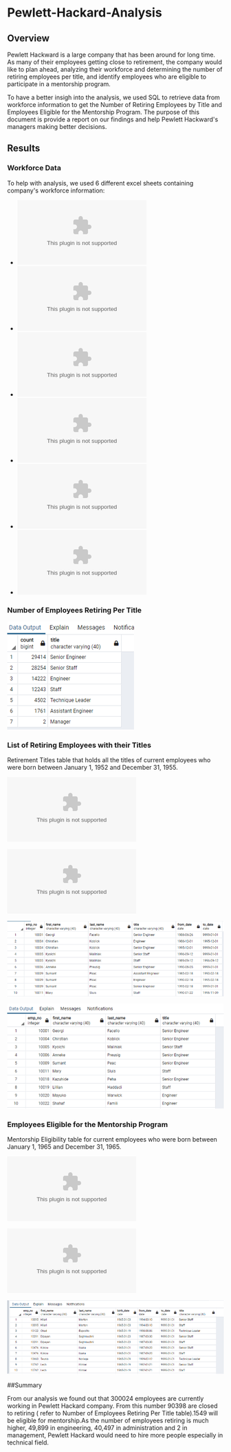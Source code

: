 # Pewlett-Hackard-Analysis

## Overview

Pewlett Hackward is a large company that has been around for long time. As many of their employees getting close to retirement, the company would like to plan ahead, analyzing their workforce and determining the number of retiring employees per title, and identify employees who are eligible to participate in a mentorship program. 

To have a better insigh into the analysis, we used SQL to retrieve data from workforce information  to get the Number of Retiring Employees by Title and Employees Eligible for the Mentorship Program. The purpose of this document is provide a report on our findings and help Pewlett Hackward's managers making better decisions.   

## Results

### Workforce Data

To help with analysis, we used 6 different excel sheets containing company's workforce information:

- ![departments](https://github.com/assaci/Pewlett-Hackard-Analysis/blob/main/Data/departments.csv?raw=true)
- ![dept_emp](https://github.com/assaci/Pewlett-Hackard-Analysis/blob/main/Datadept_emp.csv?raw=true)
- ![dept_manager](https://github.com/assaci/Pewlett-Hackard-Analysis/blob/main/Data/dept_manager.csv?raw=true)
- ![employees](https://github.com/assaci/Pewlett-Hackard-Analysis/blob/main/Data/employees.csv?raw=true)
- ![salaries](https://github.com/assaci/Pewlett-Hackard-Analysis/blob/main/Data/salaries.csv?raw=true)
- ![titles](https://github.com/assaci/Pewlett-Hackard-Analysis/blob/main/Data/titles.csv?raw=true)


### Number of Employees Retiring Per Title

![retiring_titles](https://github.com/assaci/Pewlett-Hackard-Analysis/blob/main/screenshot/retiring_titles.PNG?raw=true)

### List of Retiring Employees with their Titles

Retirement Titles table that holds all the titles of current employees who were born between January 1, 1952 and December 31, 1955. 

![unique_titles](https://github.com/assaci/Pewlett-Hackard-Analysis/blob/main/Data/unique_titles.csv?raw=true)

![retirement_titles](https://github.com/assaci/Pewlett-Hackard-Analysis/blob/main/Data/retirement_titles.csv?raw=true)

![retirement_titles](https://github.com/assaci/Pewlett-Hackard-Analysis/blob/main/screenshot/retirement_titles.PNG?raw=true)

![unique_titles](https://github.com/assaci/Pewlett-Hackard-Analysis/blob/main/screenshot/unique_titles.PNG?raw=true)


### Employees Eligible for the Mentorship Program

Mentorship Eligibility table for current employees who were born between January 1, 1965 and December 31, 1965.

![unique_menthorship](https://github.com/assaci/Pewlett-Hackard-Analysis/blob/main/Data/unique_menthorship.csv?raw=true)

![mentorship_eligibilty](https://github.com/assaci/Pewlett-Hackard-Analysis/blob/main/Data/mentorship_eligibilty.csv?raw=true)

![mentorship_eligibilty](https://github.com/assaci/Pewlett-Hackard-Analysis/blob/main/screenshot/mentorship_eligibilty.PNG?raw=true)

##Summary

From our analysis we found out that 300024 employees are currently working in Pewlett Hackard company. From this number 90398 are closed to  retiring ( refer to Number of Employees Retiring Per Title table).1549 will be eligible for mentorship.As the number of employees retiring is much higher, 49,899 in engineering,  40,497 in administration and 2 in management, Pewlett Hackard would need to hire more people especially in technical field.




 

